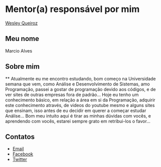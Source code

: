 # Mentor(a) responsável por mim

[Wesley Queiroz](/profiles/mentors/profiles/wesley_queiroz.md)

## Meu nome
Marcio Alves

## Sobre mim
** Atualmente eu me encontro estudando, bom começo na Universidade semana que vem, como Análise e Desenvolvimento de Sistemas, amo Programação, passei a gostar de programação devido aos códigos, e de ver sites de outras empresas fora de padrão... Hoje eu tenho um conhecimento básico, em relação a área em si da Programação, adquirir este conhecimento através, de videos do youtube mesmo e alguns sites que ensinam, isso antes de eu decidir em querer a começar estudar Análise... Bom meu intuito aqui é tirar as minhas dúvidas com vocês, e aprendendo com vocês, estarei sempre grato em retribui-los o favor...

## Contatos

- [Email](mailto:marciiosouza@outlook.com)
- [Facebook](https://www.facebook.com/MarciioSouzah)
- [Twitter](https://twitter.com/MarciioSouz)
